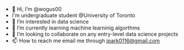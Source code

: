 - 👋 Hi, I’m @wogus00
- I'm undergraduate student @University of Toronto
- 👀 I’m interested in data science
- 🌱 I’m currently learning machine learninig algorthms 
- 💞️ I’m looking to collaborate on any entry-level data science projects
- 📫 How to reach me email me through jpark0116@gmail.com

<!---
wogus00/wogus00 is a ✨ special ✨ repository because its `README.md` (this file) appears on your GitHub profile.
You can click the Preview link to take a look at your changes.
--->
